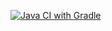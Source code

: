 [![Java CI with Gradle](https://github.com/Karina090909/card/actions/workflows/gradle.yml/badge.svg?branch=main)](https://github.com/Karina090909/card/actions/workflows/gradle.yml)